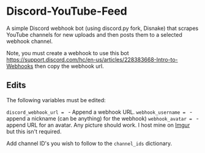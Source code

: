 # Discord-YouTube-Feed

A simple Discord webhook bot (using discord.py fork, Disnake) that scrapes YouTube channels for new uploads and then posts them to a selected webhook channel.

Note, you must create a webhook to use this bot https://support.discord.com/hc/en-us/articles/228383668-Intro-to-Webhooks then copy the webhook url.

## Edits

The following variables must be edited:

`discord_webhook_url = ` - Append a webhook URL. 
`webhook_username = ` - append a nickname (can be anything) for the webhook)
`webhook_avatar = ` - append URL for an avatar. Any picture should work. I host mine on [Imgur](https://imgur.com/upload) but this isn't required.

Add channel ID's you wish to follow to the `channel_ids` dictionary.
